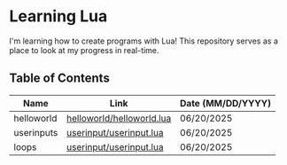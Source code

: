 # Learning Lua

I'm learning how to create programs with Lua! This repository serves as a place to look at my progress in real-time.

## Table of Contents

| Name       | Link                                                                                                    | Date (MM/DD/YYYY) |
| ---------- | ------------------------------------------------------------------------------------------------------- | ----------------- |
| helloworld | [helloworld/helloworld.lua](https://github.com/myferr/learning-lua/blob/main/helloworld/helloworld.lua) | 06/20/2025        |
| userinputs | [userinput/userinput.lua](https://github.com/myferr/learning-lua/blob/main/userinput/userinput.lua)     | 06/20/2025        |
| loops      | [userinput/userinput.lua](https://github.com/myferr/learning-lua/blob/main/loops/loops.lua)             | 06/20/2025        |
